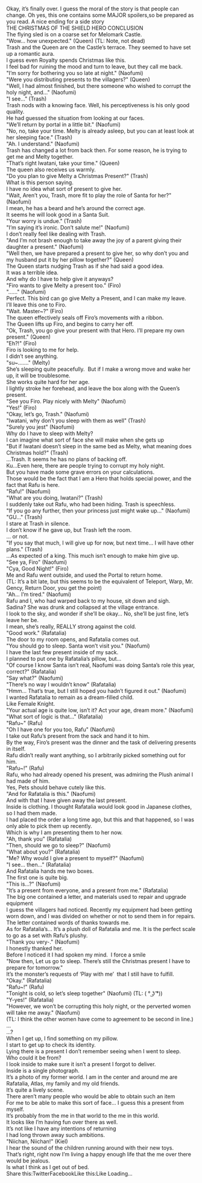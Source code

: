 <br/>
Okay, it’s finally over. I guess the moral of the story is that people can change. Oh yes, this one contains some MAJOR spoilers,so be prepared as you read. A nice ending for a side story<br/>
THE CHRISTMAS OF THE SHIELD HERO CONCLUSION<br/>
The flying sled is on a coarse set for Melomark Castle.<br/>
"Wow… how unexpected." (Queen) (TL: Note, not dead)<br/>
Trash and the Queen are on the Castle’s terrace. They seemed to have set up a romantic aura.<br/>
I guess even Royalty spends Christmas like this.<br/>
I feel bad for ruining the mood and turn to leave, but they call me back.<br/>
"I’m sorry for bothering you so late at night." (Naofumi)<br/>
"Were you distributing presents to the villagers?" (Queen)<br/>
"Well, I had almost finished, but there someone who wished to corrupt the holy night, and…" (Naofumi)<br/>
"I see…" (Trash)<br/>
Trash nods with a knowing face. Well, his perceptiveness is his only good quality.<br/>
He had guessed the situation from looking at our faces.<br/>
"We’ll return by portal in a little bit." (Naofumi)<br/>
"No, no, take your time. Melty is already asleep, but you can at least look at her sleeping face." (Trash)<br/>
"Ah. I understand." (Naofumi)<br/>
Trash has changed a lot from back then. For some reason, he is trying to get me and Melty together.<br/>
"That’s right Iwatani, take your time." (Queen)<br/>
The queen also receives us warmly.<br/>
"Do you plan to give Melty a Christmas Present?" (Trash)<br/>
What is this person saying.<br/>
I have no idea what sort of present to give her.<br/>
"Wait, Aren’t you, Trash, more fit to play the role of Santa for her?" (Naofumi)<br/>
I mean, he has a beard and he’s around the correct age.<br/>
It seems he will look good in a Santa Suit.<br/>
"Your worry is undue." (Trash)<br/>
"I’m saying it’s ironic. Don’t salute me!" (Naofumi)<br/>
I don’t really feel like dealing with Trash.<br/>
"And I’m not brash enough to take away the joy of a parent giving their daughter a present." (Naofumi)<br/>
"Well then, we have prepared a present to give her, so why don’t you and my husband put it by her pillow together?" (Queen)<br/>
The Queen starts nudging Trash as if she had said a good idea.<br/>
It was a terrible idea.<br/>
And why do I have to help give it anyways?<br/>
"Firo wants to give Melty a present too." (Firo)<br/>
"……" (Naofumi)<br/>
Perfect. This bird can go give Melty a Present, and I can make my leave.<br/>
I’ll leave this one to Firo.<br/>
"Wait. Master~?" (Firo)<br/>
The queen effectively seals off Firo’s movements with a ribbon.<br/>
The Queen lifts up Firo, and begins to carry her off.<br/>
"Ok, Trash, you go give your present with that Hero. I’ll prepare my own present." (Queen)<br/>
"Eh?!" (Firo)<br/>
Firo is looking to me for help.<br/>
I didn’t see anything.<br/>
"su~……." (Melty)<br/>
She’s sleeping quite peacefully.  But if I make a wrong move and wake her up, it will be troublesome.<br/>
She works quite hard for her age.<br/>
I lightly stroke her forehead, and leave the box along with the Queen’s present.<br/>
"See you Firo. Play nicely with Melty" (Naofumi)<br/>
"Yes!" (Firo)<br/>
"Okay, let’s go, Trash." (Naofumi)<br/>
"Iwatani, why don’t you sleep with them as well" (Trash)<br/>
"Surely you jest" (Naofumi)<br/>
Why do I have to sleep with Melty?<br/>
I can imagine what sort of face she will make when she gets up<br/>
"But if Iwatani doesn’t sleep in the same bed as Melty, what meaning does Christmas hold?" (Trash)<br/>
…Trash. It seems he has no plans of backing off.<br/>
Ku…Even here, there are people trying to corrupt my holy night.<br/>
But you have made some grave errors on your calculations.<br/>
Those would be the fact that I am a Hero that holds special power, and the fact that Rafu is here.<br/>
"Rafu!" (Naofumi)<br/>
"What are you doing, Iwatani?" (Trash)<br/>
I suddenly take out Rafu, who had been hiding. Trash is speechless.<br/>
"If you go any further, then your princess just might wake up…" (Naofumi)<br/>
"GU…" (Trash)<br/>
I stare at Trash in silence.<br/>
I don’t know if he gave up, but Trash left the room.<br/>
… or not.<br/>
"If you say that much, I will give up for now, but next time… I will have other plans." (Trash)<br/>
…As expected of a king. This much isn’t enough to make him give up.<br/>
"See ya, Firo" (Naofumi)<br/>
"Cya, Good Night!" (Firo)<br/>
Me and Rafu went outside, and used the Portal to return home.<br/>
(TL: It’s a bit late, but this seems to be the equivalent of Teleport, Warp, Mr. Gency, Return Door, you get the point)<br/>
"Ah… I’m tired." (Naofumi)<br/>
Rafu and I, who had warped back to my house, sit down and sigh.<br/>
Sadina? She was drunk and collapsed at the village entrance.<br/>
I look to the sky, and wonder if she’ll be okay… No, she’ll be just fine, let’s leave her be.<br/>
I mean, she’s really, REALLY strong against the cold.<br/>
"Good work." (Rafatalia)<br/>
The door to my room opens, and Rafatalia comes out.<br/>
"You should go to sleep. Santa won’t visit you." (Naofumi)<br/>
I have the last few present inside of my sack.<br/>
I planned to put one by Rafatalia’s pillow, but…<br/>
"Of course I know Santa isn’t real, Naofumi was doing Santa’s role this year, correct?" (Rafatalia)<br/>
"Say what?" (Naofumi)<br/>
"There’s no way I wouldn’t know" (Rafatalia)<br/>
"Hmm… That’s true, but I still hoped you hadn’t figured it out." (Naofumi)<br/>
I wanted Rafatalia to remain as a dream-filled child.<br/>
Like Female Knight.<br/>
"Your actual age is quite low, isn’t it? Act your age, dream more." (Naofumi)<br/>
"What sort of logic is that…" (Rafatalia)<br/>
"Rafu~" (Rafu)<br/>
"Oh I have one for you too, Rafu" (Naofumi)<br/>
I take out Rafu’s present from the sack and hand it to him.<br/>
By the way, Firo’s present was the dinner and the task of delivering presents in itself.<br/>
Rafu didn’t really want anything, so I arbitrarily picked something out for him.<br/>
"Rafu~!" (Rafu)<br/>
Rafu, who had already opened his present, was admiring the Plush animal I had made of him.<br/>
Yes, Pets should behave cutely like this.<br/>
"And for Rafatalia is this." (Naofumi)<br/>
And with that I have given away the last present.<br/>
Inside is clothing. I thought Rafatalia would look good in Japanese clothes, so I had them made.<br/>
I had placed the order a long time ago, but this and that happened, so I was only able to pick them up recently.<br/>
Which is why I am presenting them to her now.<br/>
"Ah, thank you" (Rafatalia)<br/>
"Then, should we go to sleep?" (Naofumi)<br/>
"What about you?" (Rafatalia)<br/>
"Me? Why would I give a present to myself?" (Naofumi)<br/>
"I see… then…" (Rafatalia)<br/>
And Rafatalia hands me two boxes.<br/>
The first one is quite big.<br/>
"This is…?" (Naofumi)<br/>
"It’s a present from everyone, and a present from me." (Rafatalia)<br/>
The big one contained a letter, and materials used to repair and upgrade equipment<br/>
I guess the villagers had noticed. Recently my equipment had been getting worn down, and I was divided on whether or not to send them in for repairs.<br/>
The letter contained words of thanks towards me.<br/>
As for Rafatalia’s… It’s a plush doll of Rafatalia and me. It is the perfect scale to go as a set with Rafu’s plushy.<br/>
"Thank you very-." (Naofumi)<br/>
I honestly thanked her.<br/>
Before I noticed it I had spoken my mind.  I force a smile<br/>
"Now then, Let us go to sleep. There’s still the Christmas present I have to prepare for tomorrow."<br/>
It’s the monster’s requests of ‘Play with me’  that I still have to fulfill.<br/>
"Okay." (Rafatalia)<br/>
"Rafu~!" (Rafu)<br/>
"Tonight is cold, so let’s sleep together" (Naofumi) (TL: ( ° ͜ʖ ͡°))<br/>
"Y-yes!" (Rafatalia)<br/>
"However, we won’t be corrupting this holy night, or the perverted women will take me away." (Naofumi)<br/>
(TL: I think the other women have come to agreement to be second in line.)<br/>
…<br/>
…?<br/>
When I get up, I find something on my pillow.<br/>
I start to get up to check its identity.<br/>
Lying there is a present I don’t remember seeing when I went to sleep.<br/>
Who could it be from?<br/>
I look inside to make sure it isn’t a present I forgot to deliver.<br/>
Inside is a single photograph.<br/>
It’s a photo of my former world. I am in the center and around me are Rafatalia, Atlas, my family and my old friends.<br/>
It’s quite a lively scene.<br/>
There aren’t many people who would be able to obtain such an item<br/>
For me to be able to make this sort of face… I guess this a present from myself.<br/>
It’s probably from the me in that world to the me in this world.<br/>
It looks like I’m having fun over there as well.<br/>
It’s not like I have any intentions of returning<br/>
I had long thrown away such ambitions.<br/>
"Niichan, Niichan!" (Kiel)<br/>
I hear the sound of the children running around with their new toys.<br/>
That’s right, right now I’m living a happy enough life that the me over there would be jealous.<br/>
Is what I think as I get out of bed.<br/>
Share this:TwitterFacebookLike this:Like Loading... <br/>
